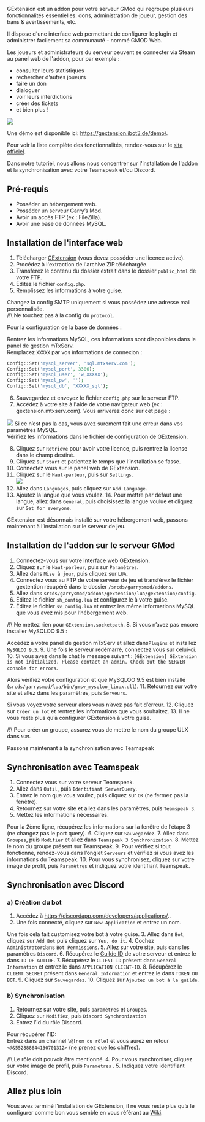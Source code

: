 GExtension est un addon pour votre serveur GMod qui regroupe plusieurs fonctionnalités essentielles: dons, administration de joueur, gestion des bans &amp; avertissements, etc.

Il dispose d'une interface web permettant de configurer le plugin et administrer facilement sa communauté - nommé GMOD Web.

Les joueurs et administrateurs du serveur peuvent se connecter via Steam au panel web de l'addon, pour par exemple :

- consulter leurs statistiques
- rechercher d’autres joueurs
- faire un don
- dialoguer
- voir leurs interdictions
- créer des tickets
- et bien plus !

![](/uploads/help/installer-gextension/installer-gextension3.png)

Une démo est disponible ici: <https://gextension.ibot3.de/demo/>.

Pour voir la liste complète des fonctionnalités, rendez-vous sur le [site officiel](https://www.gmodstore.com/market/view/gextension-the-all-in-one-package-for-your-community).

Dans notre tutoriel, nous allons nous concentrer sur l'installation de l'addon et la synchronisation avec votre Teamspeak et/ou Discord.

Pré-requis
----------

- Posséder un hébergement web.
- Posséder un serveur Garry’s Mod.
- Avoir un accès FTP (ex : FileZilla).
- Avoir une base de données MySQL.

Installation de l'interface web
-------------------------------

1. Télécharger [GExtension](https://www.gmodstore.com/market/view/gextension-the-all-in-one-package-for-your-community) (vous devez posséder une licence active).
2. Procédez à l'extraction de l'archive ZIP téléchargée.
3. Transférez le contenu du dossier extrait dans le dossier `public_html` de votre FTP.
4. Éditez le fichier `config.php`.
5. Remplissez les informations à votre guise.

Changez la config SMTP uniquement si vous possédez une adresse mail personnalisée.  
/!\\ Ne touchez pas à la config du `protocol`.

Pour la configuration de la base de données :

Rentrez les informations MySQL, ces informations sont disponibles dans le panel de gestion mTxServ.  
Remplacez `XXXXX` par vos informations de connexion :

```php
Config::Set('mysql_server', 'sql.mtxserv.com');  
Config::Set('mysql_port', 3306);  
Config::Set('mysql_user', 'w_XXXXX');  
Config::Set('mysql_pw', '');  
Config::Set('mysql_db', 'XXXXX_sql'); 
```

6. Sauvegardez et envoyez le fichier `config.php` sur le serveur FTP.
7. Accédez à votre site à l'aide de votre navigateur web (ex : gextension.mtxserv.com).
  Vous arriverez donc sur cet page :

  ![](/uploads/help/installer-gextension/installer-gextension2.png)
    Si ce n’est pas la cas, vous avez surement fait une erreur dans vos paramètres MySQL.  
    Vérifiez les informations dans le fichier de configuration de GExtension.
  
8. Cliquez sur `Retrieve` pour avoir votre licence, puis rentrez la license dans le champ destiné. 
9. Cliquez sur `Start` et patientez le temps que l’installation se fasse. 
10. Connectez vous sur le panel web de GExtension. 
11. Cliquez sur le `Haut-parleur`, puis sur `Settings`.  
![](/uploads/help/installer-gextension/installer-gextension1.png)
12. Allez dans `Languages`, puis cliquez sur `Add Language`. 
13. Ajoutez la langue que vous voulez. 14. Pour mettre par défaut une langue, allez dans `General`, puis choisissez la langue voulue et cliquez sur `Set for everyone`.

GExtension est désormais installé sur votre hébergement web, passons maintenant à l’installation sur le serveur de jeu.

Installation de l'addon sur le serveur GMod
-------------------------------------------

1. Connectez-vous sur votre interface web GExtension.
2. Cliquez sur le `Haut-parleur`, puis sur `Paramètres`.
3. Allez dans `Mise à jour`, puis cliquez sur `LUA`.
4. Connectez vous au FTP de votre serveur de jeu et transférez le fichier gextention récupéré dans le dossier `/srcds/garrysmod/addons`.
5. Allez dans `srcds/garrysmod/addons/gextension/lua/gextension/config`.
6. Éditez le fichier `sh_config.lua` et configurez le à votre guise.
7. Éditez le fichier `sv_config.lua` et entrez les même informations MySQL que vous avez mis pour l’hébergement web.

/!\\ Ne mettez rien pour `GExtension.socketpath`. 8. Si vous n’avez pas encore installer MySQLOO 9.5 :

Accédez à votre panel de gestion mTxServ et allez dans`Plugins` et installez `MySQLOO 9.5`. 9. Une fois le serveur redémarré, connectez vous sur celui-ci. 10. Si vous avez dans le chat le message suivant : `[GExtension] GExtension is not initialized. Please contact an admin. Check out the SERVER console for errors`.

Alors vérifiez votre configuration et que MySQLOO 9.5 est bien installé (`srcds/garrysmod/lua/bin/gmsv_mysqloo_linux.dll`). 11. Retournez sur votre site et allez dans les paramètres, puis `Serveurs`.

Si vous voyez votre serveur alors vous n’avez pas fait d’erreur. 12. Cliquez sur `Créer un lot` et rentrez les informations que vous souhaitez. 13. Il ne vous reste plus qu’à configurer GExtension à votre guise.

/!\\ Pour créer un groupe, assurez vous de mettre le nom du groupe ULX dans `NOM`.

Passons maintenant à la synchronisation avec Teamspeak

Synchronisation avec Teamspeak
------------------------------

1. Connectez vous sur votre serveur Teamspeak.
2. Allez dans `Outil`, puis `Identifiant ServerQuery`.
3. Entrez le nom que vous voulez, puis cliquez sur `OK` (ne fermez pas la fenêtre).
4. Retournez sur votre site et allez dans les paramètres, puis `Teamspeak 3`.
5. Mettez les informations nécessaires.

Pour la 2ème ligne, récupérez les informations sur la fenêtre de l’étape 3 (ne changez pas le port query). 6. Cliquez sur `Sauvegardez`. 7. Allez dans `Groupes`, puis `Modifier` et allez dans `Teamspeak 3 Synchronization`. 8. Mettez le nom du groupe présent sur Teamspeak. 9. Pour vérifiez si tout fonctionne, rendez-vous dans l’onglet `Serveurs` et vérifiez si vous avez les informations du Teamspeak. 10. Pour vous synchronisez, cliquez sur votre image de profil, puis `Paramètres` et indiquez votre identifiant Teamspeak.

Synchronisation avec Discord
----------------------------

### a) Création du bot

1. Accédez à <https://discordapp.com/developers/applications/>..
2. Une fois connecté, cliquez sur `New Application` et entrez un nom.

Une fois cela fait customisez votre bot à votre guise. 3. Allez dans `Bot`, cliquez sur `Add Bot` puis cliquez sur `Yes, do it`. 4. Cochez `Administrator`dans `Bot Permissions`. 5. Allez sur votre site, puis dans les paramètres `Discord`. 6. Récupérez le [Guilde ID](https://support.discordapp.com/hc/fr/articles/206346498-O%C3%B9-trouver-l-ID-de-mon-compte-utilisateur-serveur-message-) de votre serveur et entrez le dans `ID DE GUILDE`. 7. Récupérez le `CLIENT ID` présent dans `General Information` et entrez le dans `APPLICATION CLIENT-ID`. 8. Récupérez le `CLIENT SECRET` présent dans `General Information` et entrez le dans `TOKEN DU BOT`. 9. Cliquez sur `Sauvegardez`. 10. Cliquez sur `Ajoutez un bot à la guilde`.

### b) Synchronisation

1. Retournez sur votre site, puis `paramètres` et `Groupes`.
2. Cliquez sur `Modifiez`, puis `Discord Synchronization`
3. Entrez l’id du rôle Discord.

Pour récupérer l'ID:  
Entrez dans un channel `\@[nom du rôle]` et vous aurez en retour `<@&552888644130701312>` (ne prenez que les chiffres).

/!\\ Le rôle doit pouvoir être mentionné. 4. Pour vous synchroniser, cliquez sur votre image de profil, puis `Paramètres` . 5. Indiquez votre identifiant Discord.

Allez plus loin
---------------

Vous avez terminé l’installation de GExtension, il ne vous reste plus qu’à le configurer comme bon vous semble en vous référant au [Wiki](https://gextension.ibot3.de/wiki/index.php?title=Main_Page).
